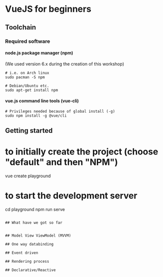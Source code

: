 # VueJS for beginners

## Toolchain
### Required software

#### node.js package manager (npm)
(We used version 6.x during the creation of this workshop)
```
# i.e. on Arch linux
sudo pacman -S npm

# Debian/Ubuntu etc.
sudo apt-get install npm
```

#### vue.js command line tools (vue-cli)
```
# Privileges needed because of global install (-g)
sudo npm install -g @vue/cli
```

## Getting started

# to initially create the project (choose "default" and then "NPM")
vue create playground

# to start the development server
cd playground
npm run serve
```

## What have we got so far


## Model View ViewModel (MVVM)

## One way databinding

## Event driven

## Rendering process

## Declarative/Reactive


 